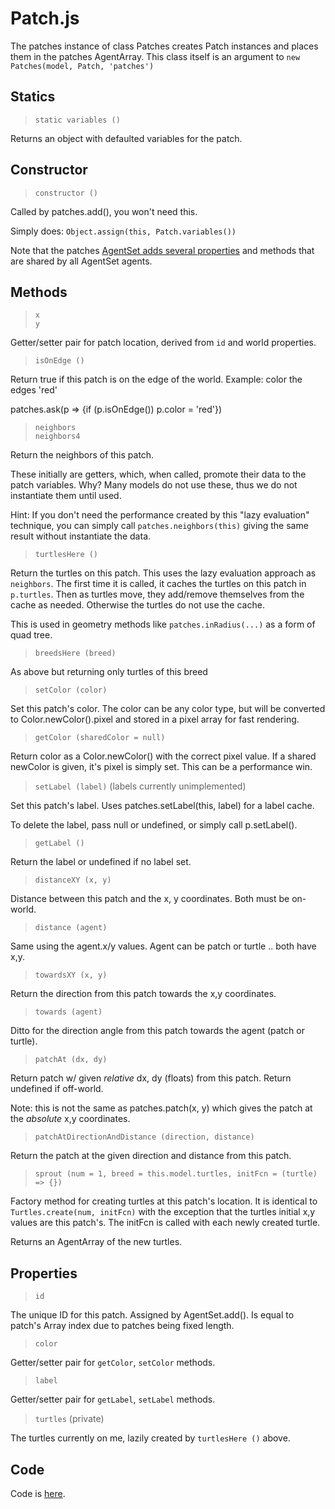 # Patch.js

The patches instance of class Patches creates Patch instances and places them in the patches AgentArray. This class itself is an argument to `new Patches(model, Patch, 'patches')`

## Statics

> `static variables ()`

Returns an object with defaulted variables for the patch.

## Constructor

> `constructor ()`

Called by patches.add(), you won't need this.

Simply does: `Object.assign(this, Patch.variables())`

Note that the patches [AgentSet adds several properties](AgentSet?id=agentclass-mixin) and methods that are shared by all AgentSet agents.

## Methods

> `x` <br />
> `y`

Getter/setter pair for patch location, derived from `id` and world properties.

> `isOnEdge ()`

Return true if this patch is on the edge of the world. Example: color the edges 'red'

patches.ask(p => {if (p.isOnEdge()) p.color = 'red'})

> `neighbors` <br />
> `neighbors4`

Return the neighbors of this patch.

These initially are getters, which, when called, promote their data to the patch variables. Why? Many models do not use these, thus we do not instantiate them until used.

Hint: If you don't need the performance created by this "lazy evaluation" technique, you can simply call `patches.neighbors(this)` giving the same result without instantiate the data.

> `turtlesHere ()`

Return the turtles on this patch. This uses the lazy evaluation approach as `neighbors`. The first time it is called, it caches the turtles on this patch in `p.turtles`. Then as turtles move, they add/remove themselves from the cache as needed. Otherwise the turtles do not use the cache.

This is used in geometry methods like `patches.inRadius(...)` as a form of quad tree.

> `breedsHere (breed)`

As above but returning only turtles of this breed

> `setColor (color)`

Set this patch's color. The color can be any color type, but will be converted to Color.newColor().pixel and stored in a pixel array for fast rendering.

> `getColor (sharedColor = null)`

Return color as a Color.newColor() with the correct pixel value. If a shared newColor is given, it's pixel is simply set. This can be a performance win.

> `setLabel (label)` (labels currently unimplemented)

Set this patch's label. Uses patches.setLabel(this, label) for a label cache.

To delete the label, pass null or undefined, or simply call p.setLabel().

> `getLabel ()`

Return the label or undefined if no label set.

> `distanceXY (x, y)`

Distance between this patch and the x, y coordinates. Both must be on-world.

> `distance (agent)`

Same using the agent.x/y values. Agent can be patch or turtle .. both have x,y.

> `towardsXY (x, y)`

Return the direction  from this patch towards the x,y coordinates.

> `towards (agent)`

Ditto for the direction angle from this patch towards the agent (patch or turtle).

> `patchAt (dx, dy)`

Return patch w/ given *relative* dx, dy (floats) from this patch. Return undefined if off-world.

Note: this is not the same as patches.patch(x, y) which gives the patch at the *absolute* x,y coordinates.

> `patchAtDirectionAndDistance (direction, distance)`

Return the patch at the given direction and distance from this patch.

> `sprout (num = 1, breed = this.model.turtles, initFcn = (turtle) => {})`

Factory method for creating turtles at this patch's location. It is identical to `Turtles.create(num, initFcn)` with the exception that the turtles initial x,y values are this patch's. The initFcn is called with each newly created turtle.

Returns an AgentArray of the new turtles.

## Properties

> `id`

The unique ID for this patch. Assigned by AgentSet.add(). Is equal to patch's Array index due to patches being fixed length.

> `color`

Getter/setter pair for `getColor`, `setColor` methods.

> `label`

Getter/setter pair for `getLabel`, `setLabel` methods.

> `turtles` (private)

The turtles currently on me, lazily created by `turtlesHere ()` above.

## Code

Code is [here](https://github.com/backspaces/asx/blob/master/src/Patch.js).
